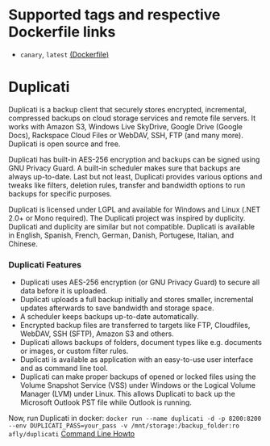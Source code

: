 # Supported tags and respective Dockerfile links #
  - `canary`, `latest` [(Dockerfile)](https://github.com/dmitryint/docker-duplicati/blob/duplicati_canary/Dockerfile)
  
# Duplicati #
Duplicati is a backup client that securely stores encrypted, incremental, compressed backups on cloud storage services and remote file servers. It works with Amazon S3, Windows Live SkyDrive, Google Drive (Google Docs), Rackspace Cloud Files or WebDAV, SSH, FTP (and many more). Duplicati is open source and free.

Duplicati has built-in AES-256 encryption and backups can be signed using GNU Privacy Guard. A built-in scheduler makes sure that backups are always up-to-date. Last but not least, Duplicati provides various options and tweaks like filters, deletion rules, transfer and bandwidth options to run backups for specific purposes.

Duplicati is licensed under LGPL and available for Windows and Linux (.NET 2.0+ or Mono required). The Duplicati project was inspired by duplicity. Duplicati and duplicity are similar but not compatible. Duplicati is available in English, Spanish, French, German, Danish, Portugese, Italian, and Chinese.

### Duplicati Features ###
* Duplicati uses AES-256 encryption (or GNU Privacy Guard) to secure all data before it is uploaded.
* Duplicati uploads a full backup initially and stores smaller, incremental updates afterwards to save bandwidth and storage space.
* A scheduler keeps backups up-to-date automatically.
* Encrypted backup files are transferred to targets like FTP, Cloudfiles, WebDAV, SSH (SFTP), Amazon S3 and others.
* Duplicati allows backups of folders, document types like e.g. documents or images, or custom filter rules. 
* Duplicati is available as application with an easy-to-use user interface and as command line tool.
* Duplicati can make proper backups of opened or locked files using the Volume Snapshot Service (VSS) under Windows or the Logical Volume Manager (LVM) under Linux. This allows Duplicati to back up the Microsoft Outlook PST file while Outlook is running.

Now, run Duplicati in docker:
`docker run --name duplicati -d -p 8200:8200 --env DUPLICATI_PASS=your_pass -v /mnt/storage:/backup_folder:ro afly/duplicati`
[Command Line Howto](https://code.google.com/p/duplicati/wiki/CommandLineHowto)

